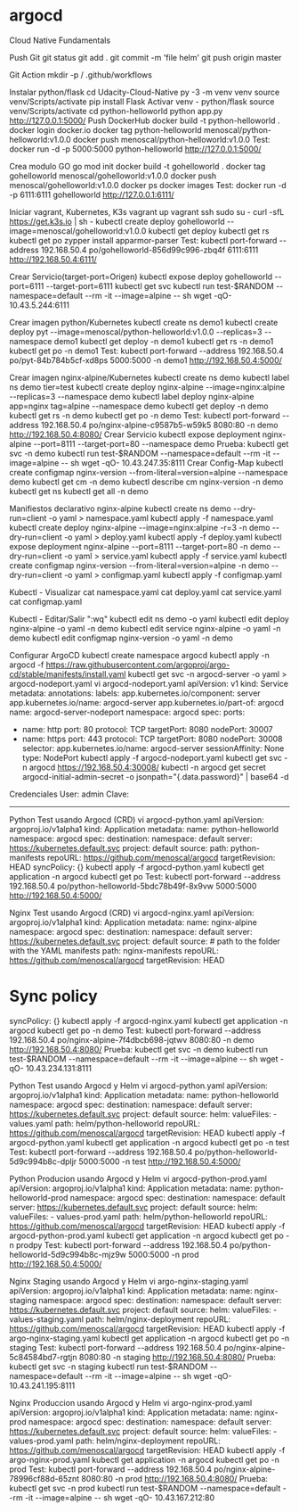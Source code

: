 # argocd
Cloud Native Fundamentals

Push Git
git status
git add .
git commit -m 'file helm'
git push origin master

Git Action
mkdir -p / .github/workflows

Instalar python/flask
cd Udacity-Cloud-Native
py -3 -m venv venv
source venv/Scripts/activate
pip install Flask
Activar venv - python/flask
source venv/Scripts/activate
cd python-helloworld
python app.py
http://127.0.0.1:5000/
Push DockerHub
docker build -t python-helloworld .
docker login docker.io
docker tag python-helloworld menoscal/python-helloworld:v1.0.0
docker push menoscal/python-helloworld:v1.0.0
Test:
docker run -d -p 5000:5000 python-helloworld
http://127.0.0.1:5000/

Crea modulo GO
go mod init 
docker build -t gohelloworld .
docker tag gohelloworld menoscal/gohelloworld:v1.0.0
docker push menoscal/gohelloworld:v1.0.0
docker ps
docker images
Test:
docker run -d -p 6111:6111 gohelloworld
http://127.0.0.1:6111/

Iniciar vagrant, Kubernetes, K3s
vagrant up
vagrant ssh
sudo su -
curl -sfL https://get.k3s.io | sh -
kubectl create deploy gohelloworld --image=menoscal/gohelloworld:v1.0.0
kubectl get deploy
kubectl get rs
kubectl get po
zypper install apparmor-parser
Test:
kubectl port-forward --address  192.168.50.4 po/gohelloworld-856d99c996-zbq4f 6111:6111
http://192.168.50.4:6111/

Crear Servicio(target-port=Origen)
kubectl expose deploy gohelloworld --port=6111 --target-port=6111
kubectl get svc
kubectl run test-$RANDOM --namespace=default --rm -it --image=alpine -- sh
wget -qO- 10.43.5.244:6111

Crear imagen python/Kubernetes
kubectl create ns demo1
kubectl create deploy pyt --image=menoscal/python-helloworld:v1.0.0  --replicas=3 --namespace demo1
kubectl get deploy -n demo1
kubectl get rs -n demo1
kubectl get po -n demo1
Test:
kubectl port-forward --address  192.168.50.4 po/pyt-84b784b5cf-xd8ps 5000:5000 -n demo1
http://192.168.50.4:5000/

Crear imagen nginx-alpine/Kubernetes
kubectl create ns demo
kubectl label ns demo tier=test
kubectl create deploy nginx-alpine --image=nginx:alpine  --replicas=3 --namespace demo
kubectl label deploy nginx-alpine app=nginx tag=alpine --namespace demo
kubectl get deploy -n demo
kubectl get rs -n demo
kubectl get po -n demo
Test:
kubectl port-forward --address  192.168.50.4 po/nginx-alpine-c9587b5-w59k5 8080:80 -n demo
http://192.168.50.4:8080/
Crear Servicio
kubectl expose deployment nginx-alpine --port=8111 --target-port=80 --namespace demo
Prueba:
kubectl get svc -n demo
kubectl run test-$RANDOM --namespace=default --rm -it --image=alpine -- sh
wget -qO- 10.43.247.35:8111
Crear Config-Map
kubectl create configmap nginx-version --from-literal=version=alpine --namespace demo
kubectl get cm -n demo
kubectl describe cm nginx-version -n demo
kubectl get ns
kubectl get all -n demo

Manifiestos declarativo nginx-alpine
kubectl create ns demo --dry-run=client -o yaml > namespace.yaml
kubectl apply -f namespace.yaml
kubectl create deploy nginx-alpine --image=nginx:alpine  -r=3 -n demo --dry-run=client -o yaml > deploy.yaml
kubectl apply -f deploy.yaml
kubectl expose deployment nginx-alpine --port=8111 --target-port=80 -n demo --dry-run=client -o yaml > service.yaml
kubectl apply -f service.yaml
kubectl create configmap nginx-version --from-literal=version=alpine -n demo --dry-run=client -o yaml > configmap.yaml
kubectl apply -f configmap.yaml

Kubectl - Visualizar
cat namespace.yaml
cat deploy.yaml
cat service.yaml
cat configmap.yaml

Kubectl - Editar/Salir ":wq"
kubectl edit ns demo -o yaml
kubectl edit deploy nginx-alpine -o yaml -n demo
kubectl edit service nginx-alpine -o yaml -n demo
kubectl edit configmap nginx-version -o yaml -n demo

Configurar ArgoCD
kubectl create namespace argocd
kubectl apply -n argocd -f https://raw.githubusercontent.com/argoproj/argo-cd/stable/manifests/install.yaml
kubectl get svc -n argocd-server -o yaml > argocd-nodeport.yaml
vi argocd-nodeport.yaml
apiVersion: v1
kind: Service
metadata:
  annotations:
  labels:
    app.kubernetes.io/component: server
    app.kubernetes.io/name: argocd-server
    app.kubernetes.io/part-of: argocd
  name: argocd-server-nodeport
  namespace: argocd
spec:
  ports:
  - name: http
    port: 80
    protocol: TCP
    targetPort: 8080
    nodePort: 30007
  - name: https
    port: 443
    protocol: TCP
    targetPort: 8080
    nodePort: 30008
  selector:
    app.kubernetes.io/name: argocd-server
  sessionAffinity: None
  type: NodePort
kubectl apply -f argocd-nodeport.yaml
kubectl get svc -n argocd
https://192.168.50.4:30008/
kubectl -n argocd get secret argocd-initial-admin-secret -o jsonpath="{.data.password}" | base64 -d

Credenciales
User: admin
Clave:
*************

Python Test usando Argocd (CRD)
vi argocd-python.yaml
apiVersion: argoproj.io/v1alpha1
kind: Application
metadata:
  name: python-helloworld
  namespace: argocd
spec:
  destination:
    namespace: default
    server: https://kubernetes.default.svc
  project: default
  source:
    path: python-manifests
    repoURL: https://github.com/menoscal/argocd
    targetRevision: HEAD
  syncPolicy: {}
kubectl apply -f argocd-python.yaml
kubectl get application -n argocd
kubectl get po
Test:
kubectl port-forward --address  192.168.50.4 po/python-helloworld-5bdc78b49f-8x9vw 5000:5000
http://192.168.50.4:5000/

Nginx Test usando Argocd (CRD)
vi argocd-nginx.yaml
apiVersion: argoproj.io/v1alpha1
kind: Application
metadata:
  name: nginx-alpine
  namespace: argocd
spec:
  destination:
    namespace: default
    server: https://kubernetes.default.svc
  project: default
  source:
    # path to the folder with the YAML manifests
    path: nginx-manifests
    repoURL: https://github.com/menoscal/argocd 
    targetRevision: HEAD
  # Sync policy
  syncPolicy: {}
kubectl apply -f argocd-nginx.yaml
kubectl get application -n argocd
kubectl get po -n demo
Test:
kubectl port-forward --address  192.168.50.4 po/nginx-alpine-7f4dbcb698-jqtwv 8080:80 -n demo
http://192.168.50.4:8080/
Prueba:
kubectl get svc -n demo
kubectl run test-$RANDOM --namespace=default --rm -it --image=alpine -- sh
wget -qO- 10.43.234.131:8111

Python Test usando Argocd y Helm
vi argocd-python.yaml
apiVersion: argoproj.io/v1alpha1
kind: Application
metadata:
  name: python-helloworld 
  namespace: argocd
spec:
  destination:
    namespace: default
    server: https://kubernetes.default.svc
  project: default
  source:
    helm:
      valueFiles:
      - values.yaml
    path: helm/python-helloworld
    repoURL: https://github.com/menoscal/argocd
    targetRevision: HEAD
kubectl apply -f argocd-python.yaml
kubectl get application -n argocd
kubectl get po -n test
Test:
kubectl port-forward --address  192.168.50.4 po/python-helloworld-5d9c994b8c-dpljr 5000:5000 -n test
http://192.168.50.4:5000/

Python Producion usando Argocd y Helm
vi argocd-python-prod.yaml
apiVersion: argoproj.io/v1alpha1
kind: Application
metadata:
  name: python-helloworld-prod 
  namespace: argocd
spec:
  destination:
    namespace: default
    server: https://kubernetes.default.svc
  project: default
  source:
    helm:
      valueFiles:
      - values-prod.yaml 
    path: helm/python-helloworld 
    repoURL: https://github.com/menoscal/argocd
    targetRevision: HEAD
kubectl apply -f argocd-python-prod.yaml
kubectl get application -n argocd
kubectl get po -n prodpy
Test:
kubectl port-forward --address  192.168.50.4 po/python-helloworld-5d9c994b8c-mjz9w 5000:5000 -n prod
http://192.168.50.4:5000/

Nginx Staging usando Argocd y Helm
vi argo-nginx-staging.yaml
apiVersion: argoproj.io/v1alpha1
kind: Application
metadata:
  name: nginx-staging 
  namespace: argocd
spec:
  destination:
    namespace: default
    server: https://kubernetes.default.svc
  project: default
  source:
    helm:
      valueFiles:
      - values-staging.yaml
    path: helm/nginx-deployment
    repoURL: https://github.com/menoscal/argocd
    targetRevision: HEAD
kubectl apply -f argo-nginx-staging.yaml
kubectl get application -n argocd
kubectl get po -n staging
Test:
kubectl port-forward --address  192.168.50.4 po/nginx-alpine-5c84584bd7-rgtjn 8080:80 -n staging
http://192.168.50.4:8080/
Prueba:
kubectl get svc -n staging
kubectl run test-$RANDOM --namespace=default --rm -it --image=alpine -- sh
wget -qO- 10.43.241.195:8111

Nginx Produccion usando Argocd y Helm
vi argo-nginx-prod.yaml
apiVersion: argoproj.io/v1alpha1
kind: Application
metadata:
  name: nginx-prod
  namespace: argocd
spec:
  destination:
    namespace: default
    server: https://kubernetes.default.svc
  project: default
  source:
    helm:
      valueFiles:
      - values-prod.yaml
    path: helm/nginx-deployment 
    repoURL: https://github.com/menoscal/argocd
    targetRevision: HEAD
kubectl apply -f argo-nginx-prod.yaml
kubectl get application -n argocd
kubectl get po -n prod
Test:
kubectl port-forward --address  192.168.50.4 po/nginx-alpine-78996cf88d-65znt 8080:80 -n prod
http://192.168.50.4:8080/
Prueba:
kubectl get svc -n prod
kubectl run test-$RANDOM --namespace=default --rm -it --image=alpine -- sh
wget -qO- 10.43.167.212:80
